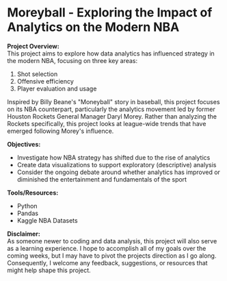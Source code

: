 # Moreyball - Exploring the Impact of Analytics on the Modern NBA 

**Project Overview:**<br>
This project aims to explore how data analytics has influenced strategy in the modern NBA, focusing on three key areas:

1. Shot selection<br>
3. Offensive efficiency<br>
3. Player evaluation and usage<br>

Inspired by Billy Beane's "Moneyball" story in baseball, this project focuses on its NBA counterpart, particularly the analytics movement led by former Houston Rockets General Manager Daryl Morey. Rather than analyzing the Rockets specifically, this project looks at league-wide trends that have emerged following Morey's influence.

**Objectives:**<br>
* Investigate how NBA strategy has shifted due to the rise of analytics
* Create data visualizations to support exploratory (descriptive) analysis
* Consider the ongoing debate around whether analytics has improved or diminished the entertainment and fundamentals of the sport

**Tools/Resources:**<br>
* Python
* Pandas
* Kaggle NBA Datasets

**Disclaimer:**<br>
As someone newer to coding and data analysis, this project will also serve as a learning experience. I hope to accomplish all of my goals over the coming weeks, but I may have to pivot the projects direction as I go along. Consequently, I welcome any feedback, suggestions, or resources that might help shape this project.
